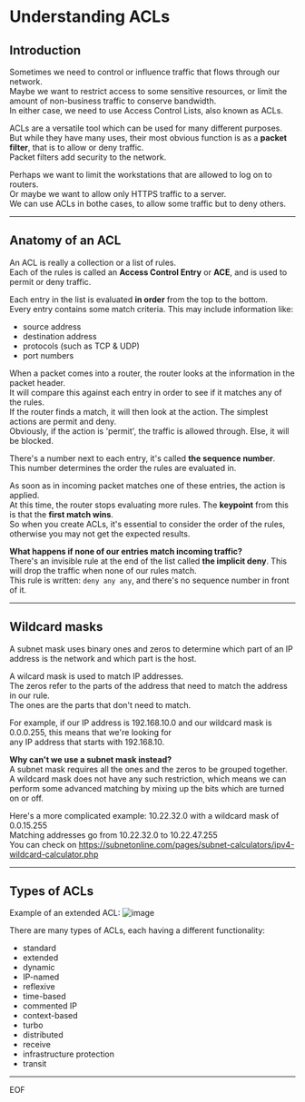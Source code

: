 # Understanding ACLs

## Introduction

Sometimes we need to control or influence traffic that flows through our network.  
Maybe we want to restrict access to some sensitive resources, or limit the amount of non-business traffic to conserve bandwidth.  
In either case, we need to use Access Control Lists, also known as ACLs.  

ACLs are a versatile tool which can be used for many different purposes.  
But while they have many uses, their most obvious function is as a **packet filter**, that is to allow or deny traffic.  
Packet filters add security to the network.  

Perhaps we want to limit the workstations that are allowed to log on to routers.  
Or maybe we want to allow only HTTPS traffic to a server.  
We can use ACLs in bothe cases, to allow some traffic but to deny others.

---

## Anatomy of an ACL

An ACL is really a collection or a list of rules.  
Each of the rules is called an **Access Control Entry** or **ACE**, and is used to permit or deny traffic.  

Each entry in the list is evaluated **in order** from the top to the bottom.  
Every entry contains some match criteria. This may include information like:
- source address
- destination address
- protocols (such as TCP & UDP)
- port numbers

When a packet comes into a router, the router looks at the information in the packet header.  
It will compare this against each entry in order to see if it matches any of the rules.  
If the router finds a match, it will then look at the action. The simplest actions are permit and deny.  
Obviously, if the action is 'permit', the traffic is allowed through. Else, it will be blocked.  

There's a number next to each entry, it's called **the sequence number**.  
This number determines the order the rules are evaluated in. 

As soon as in incoming packet matches one of these entries, the action is applied.  
At this time, the router stops evaluating more rules. The **keypoint** from this is that the **first match wins**.  
So when you create ACLs, it's essential to consider the order of the rules, otherwise you may not get the expected results.  

**What happens if none of our entries match incoming traffic?**  
There's an invisible rule at the end of the list called **the implicit deny**. This will drop the traffic when none of our rules match.  
This rule is written: `deny any any`, and there's no sequence number in front of it.  

---

## Wildcard masks

A subnet mask uses binary ones and zeros to determine which part of an IP address is the network and which part is the host.  

A wilcard mask is used to match IP addresses.  
The zeros refer to the parts of the address that need to match the address in our rule.  
The ones are the parts that don't need to match.  

For example, if our IP address is 192.168.10.0 and our wildcard mask is 0.0.0.255, this means that we're looking for  
any IP address that starts with 192.168.10.  

**Why can't we use a subnet mask instead?**  
A subnet mask requires all the ones and the zeros to be grouped together.  
A wildcard mask does not have any such restriction, which means we can perform some advanced matching by mixing up the bits which are turned on or off.  

Here's a more complicated example: 10.22.32.0 with a wildcard mask of 0.0.15.255  
Matching addresses go from 10.22.32.0 to 10.22.47.255  
You can check on https://subnetonline.com/pages/subnet-calculators/ipv4-wildcard-calculator.php  

---

## Types of ACLs

Example of an extended ACL:
![image](https://github.com/fastoch/Networking/assets/89261095/1f441372-184d-4036-b80e-638c7e4bec82)

There are many types of ACLs, each having a different functionality:
- standard
- extended
- dynamic
- IP-named
- reflexive
- time-based
- commented IP
- context-based
- turbo
- distributed
- receive
- infrastructure protection
- transit









---
EOF
